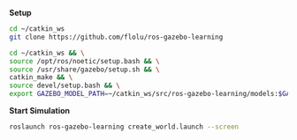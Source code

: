 **Setup**

```bash
cd ~/catkin_ws
git clone https://github.com/flolu/ros-gazebo-learning
```

```bash
cd ~/catkin_ws && \
source /opt/ros/noetic/setup.bash && \
source /usr/share/gazebo/setup.sh && \
catkin_make && \
source devel/setup.bash && \
export GAZEBO_MODEL_PATH=~/catkin_ws/src/ros-gazebo-learning/models:$GAZEBO_MODEL_PATH
```

**Start Simulation**

```bash
roslaunch ros-gazebo-learning create_world.launch --screen
```
